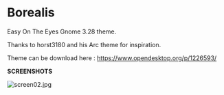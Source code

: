 # Borealis
Easy On The Eyes Gnome 3.28 theme.

Thanks to horst3180 and his Arc theme for inspiration.

Theme can be download here : https://www.opendesktop.org/p/1226593/

<b>SCREENSHOTS</b>

<img src="https://cdn.scrot.moe/images/2018/05/09/screen02.jpg" alt="screen02.jpg" border="0" />
